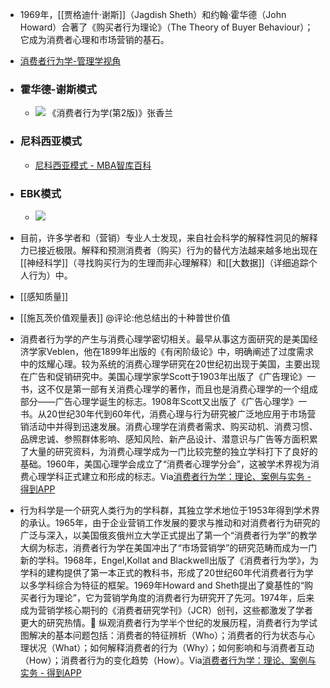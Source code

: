 - 1969年，[[贾格迪什·谢斯]]（Jagdish Sheth）和约翰·霍华德（John Howard）合著了《购买者行为理论》（The Theory of Buyer Behaviour）；它成为消费者心理和市场营销的基石。
- [消费者行为学-管理学视角](https://app.yinxiang.com/shard/s63/nl/13797828/6aaaa012-b0f9-4a8f-bb66-e9d31c8de848/)
- ### 霍华德-谢斯模式
    - ![](https://firebasestorage.googleapis.com/v0/b/firescript-577a2.appspot.com/o/imgs%2Fapp%2Fxinyiheng%2FBZAH1naKCV.png?alt=media&token=421cbabd-38d8-43b9-8cad-1f40e500ad07)
      《消费者行为学(第2版)》张香兰 
      
- ### 尼科西亚模式
    - [尼科西亚模式 - MBA智库百科](https://wiki.mbalib.com/wiki/%E5%B0%BC%E7%A7%91%E8%A5%BF%E4%BA%9A%E6%A8%A1%E5%BC%8F)
- ### EBK模式
    - ![](https://firebasestorage.googleapis.com/v0/b/firescript-577a2.appspot.com/o/imgs%2Fapp%2Fxinyiheng%2F9SCsYsA7k-.png?alt=media&token=b73134de-9729-452d-87bd-d750b1f7bfd7)
- 目前，许多学者和（营销）专业人士发现，来自社会科学的解释性洞见的解释力已接近极限。解释和预测消费者（购买）行为的替代方法越来越多地出现在[[神经科学]]（寻找购买行为的生理而非心理解释）和[[大数据]]（详细追踪个人行为）中。
- [[感知质量]]
- [[施瓦茨价值观量表]] @评论:他总结出的十种普世价值
- 消费者行为学的产生与消费心理学密切相关。最早从事这方面研究的是美国经济学家Veblen，他在1899年出版的《有闲阶级论》中，明确阐述了过度需求中的炫耀心理。较为系统的消费心理学研究在20世纪初出现于美国，主要出现在广告和促销研究中。美国心理学家学Scott于1903年出版了《广告理论》一书，这不仅是第一部有关消费心理学的著作，而且也是消费心理学的一个组成部分——广告心理学诞生的标志。1908年Scott又出版了《广告心理学》一书。从20世纪30年代到60年代，消费心理与行为研究被广泛地应用于市场营销活动中并得到迅速发展。消费心理学在消费者需求、购买动机、消费习惯、品牌忠诚、参照群体影响、感知风险、新产品设计、潜意识与广告等方面积累了大量的研究资料，为消费心理学成为一门比较完整的独立学科打下了良好的基础。1960年，美国心理学会成立了“消费者心理学分会”，这被学术界视为消费心理学科正式建立和形成的标志。Via[消费者行为学：理论、案例与实务 - 得到APP](https://www.dedao.cn/ebook/reader?id=bxEYR1zAbZMmVzK4p1oxl67XeNaB83OLz8w92GJERgryYQdDnqjkPLvO5eOZ8Nqr)
- 行为科学是一个研究人类行为的学科群，其独立学术地位于1953年得到学术界的承认。1965年，由于企业营销工作发展的要求与推动和对消费者行为研究的广泛与深入，以美国俄亥俄州立大学正式提出了第一个“消费者行为学”的教学大纲为标志，消费者行为学在美国冲出了“市场营销学”的研究范畴而成为一门新的学科。1968年，Engel,Kollat and Blackwell出版了《消费者行为学》，为学科的建构提供了第一本正式的教科书，形成了20世纪60年代消费者行为学以多学科综合为特征的框架。1969年Howard and Sheth提出了奠基性的“购买者行为理论”，它为营销学角度的消费者行为研究开了先河。1974年，后来成为营销学核心期刊的《消费者研究学刊》（JCR）创刊，这些都激发了学者更大的研究热情。🌱
  纵观消费者行为学半个世纪的发展历程，消费者行为学试图解决的基本问题包括：消费者的特征辨析（Who）；消费者的行为状态与心理状况（What）；如何解释消费者的行为（Why）；如何影响和与消费者互动（How）；消费者行为的变化趋势（How）。Via[消费者行为学：理论、案例与实务 - 得到APP](https://www.dedao.cn/ebook/reader?id=bxEYR1zAbZMmVzK4p1oxl67XeNaB83OLz8w92GJERgryYQdDnqjkPLvO5eOZ8Nqr)
